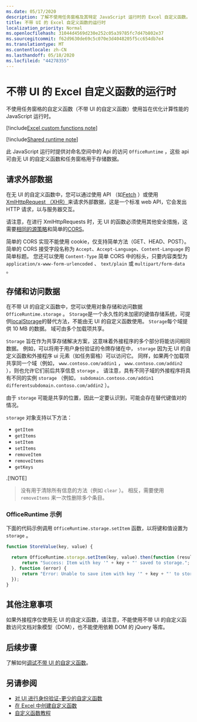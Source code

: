 ```yaml
---
ms.date: 05/17/2020
description: 了解不使用任务窗格及其特定 JavaScript 运行时的 Excel 自定义函数。
title: 不带 UI 的 Excel 自定义函数的运行时
localization_priority: Normal
ms.openlocfilehash: 31044d4569d230e252c05a39785fc7d47b802e37
ms.sourcegitcommit: f62d9630de69c5c070e3d4048205f5cc654db7e4
ms.translationtype: MT
ms.contentlocale: zh-CN
ms.lasthandoff: 05/18/2020
ms.locfileid: "44278355"
---
```

# <a name="runtime-for-ui-less-excel-custom-functions"></a>不带 UI 的 Excel 自定义函数的运行时

不使用任务窗格的自定义函数（不带 UI 的自定义函数）使用旨在优化计算性能的 JavaScript 运行时。

[!include[Excel custom functions note](../includes/excel-custom-functions-note.md)]

[!include[Shared runtime note](../includes/shared-runtime-note.md)]

此 JavaScript 运行时提供对命名空间中的 Api 的访问 `OfficeRuntime` ，这些 api 可由无 UI 的自定义函数和任务窗格用于存储数据。

## <a name="requesting-external-data"></a>请求外部数据

在无 UI 的自定义函数中，您可以通过使用 API （如[Fetch](https://developer.mozilla.org/en-US/docs/Web/API/Fetch_API) ）或使用[XmlHttpRequest （XHR）](https://developer.mozilla.org/en-US/docs/Web/API/XMLHttpRequest)来请求外部数据，这是一个标准 web API，它会发出 HTTP 请求，以与服务器交互。

请注意，在进行 XmlHttpRequests 时，无 UI 的函数必须使用其他安全措施，这需要[相同的源策略](https://developer.mozilla.org/en-US/docs/Web/Security/Same-origin_policy)和简单的[CORS](https://www.w3.org/TR/cors/)。

简单的 CORS 实现不能使用 cookie，仅支持简单方法（GET、HEAD、POST）。 简单的 CORS 接受字段名称为 `Accept`、`Accept-Language`、`Content-Language` 的简单标题。 您还可以使用 `Content-Type` 简单 CORS 中的标头，只要内容类型为 `application/x-www-form-urlencoded` 、 `text/plain` 或 `multipart/form-data` 。

## <a name="storing-and-accessing-data"></a>存储和访问数据

在不带 UI 的自定义函数中，您可以使用对象存储和访问数据 `OfficeRuntime.storage` 。 `Storage`是一个永久性的未加密的键值存储系统，可提供[localStorage](https://developer.mozilla.org/en-US/docs/Web/API/Window/localStorage)的替代方法，不能由无 UI 的自定义函数使用。 `Storage`每个域提供 10 MB 的数据。 域可由多个加载项共享。

`Storage` 旨在作为共享存储解决方案，这意味着外接程序的多个部分将能访问相同数据。 例如，可以将用于用户身份验证的令牌存储在中， `storage` 因为无 UI 的自定义函数和外接程序 ui 元素（如任务窗格）可以访问它。 同样，如果两个加载项共享同一个域（例如， `www.contoso.com/addin1` ， `www.contoso.com/addin2` ），则也允许它们前后共享信息 `storage` 。 请注意，具有不同子域的外接程序将具有不同的实例 `storage` （例如， `subdomain.contoso.com/addin1` `differentsubdomain.contoso.com/addin2` ）。

由于 `storage` 可能是共享的位置，因此一定要认识到，可能会存在替代键值对的情况。

`storage` 对象支持以下方法：

 - `getItem`
 - `getItems`
 - `setItem`
 - `setItems`
 - `removeItem`
 - `removeItems`
 - `getKeys`

.[!NOTE]
> 没有用于清除所有信息的方法（例如 `clear` ）。 相反，需要使用 `removeItems` 来一次性删除多个条目。

### <a name="officeruntimestorage-example"></a>OfficeRuntime 示例

下面的代码示例调用 `OfficeRuntime.storage.setItem` 函数，以将键和值设置为 `storage` 。

```js
function StoreValue(key, value) {

  return OfficeRuntime.storage.setItem(key, value).then(function (result) {
      return "Success: Item with key '" + key + "' saved to storage.";
  }, function (error) {
      return "Error: Unable to save item with key '" + key + "' to storage. " + error;
  });
}
```

## <a name="additional-considerations"></a>其他注意事项

如果外接程序仅使用无 UI 的自定义函数，请注意，不能使用不带 UI 的自定义函数访问文档对象模型（DOM），也不能使用依赖 DOM 的 jQuery 等库。

## <a name="next-steps"></a>后续步骤
了解如何[调试不带 UI 的自定义函数](custom-functions-debugging.md)。

## <a name="see-also"></a>另请参阅

* [对 UI 进行身份验证-更少的自定义函数](custom-functions-authentication.md)
* [在 Excel 中创建自定义函数](custom-functions-overview.md)
* [自定义函数教程](../tutorials/excel-tutorial-create-custom-functions.md)

